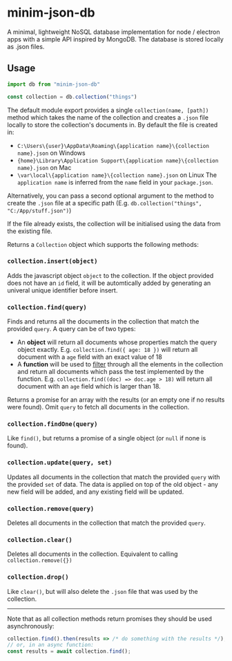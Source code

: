 # minim-json-db

A minimal, lightweight NoSQL database implementation for node / electron apps with a simple API inspired by MongoDB. The database is stored locally as .json files.

## Usage

```js
import db from "minim-json-db"

const collection = db.collection("things")
```
The default module export provides a single `collection(name, [path])` method which takes the name of the collection and creates a `.json` file locally to store the collection's documents in. By default the file is created in:
- `C:\Users\{user}\AppData\Roaming\{application name}\{collection name}.json` on Windows
- `{home}\Library\Application Support\{application name}\{collection name}.json` on Mac
- `\var\local\{application name}\{collection name}.json` on Linux
The `application name` is inferred from the `name` field in your `package.json`.

Alternatively, you can pass a second optional argument to the method to create the `.json` file at a specific path (E.g. `db.collection("things", "C:/App/stuff.json")`)

If the file already exists, the collection will be initialised using the data from the existing file. 

Returns a `Collection` object which supports the following methods: 

### `collection.insert(object)`
Adds the javascript object `object` to the collection. If the object provided does not have an `id` field, it will be automtically added by generating an univeral unique identifier before insert.

### `collection.find(query)`
Finds and returns all the documents in the collection that match the provided `query`. A query can be of two types:

- An **object** will return all documents whose properties match the query object exactly. E.g. `collection.find({ age: 18 })` will return all document with a `age` field with an exact value of 18
- A **function** will be used to [filter](https://developer.mozilla.org/en-US/docs/Web/JavaScript/Reference/Global_Objects/Array/filter) through all the elements in the collection and return all documents which pass the test implemented by the function. E.g. `collection.find((doc) => doc.age > 18)` will return all document with an `age` field which is larger than 18.

Returns a promise for an array with the results (or an empty one if no results were found). Omit `query` to fetch all documents in the collection.

### `collection.findOne(query)`
Like `find()`, but returns a promise of a single object (or `null` if none is found).

### `collection.update(query, set)`
Updates all documents in the collection that match the provided `query` with the provided `set` of data. The data is applied on top of the old object - any new field will be added, and any existing field will be updated.

### `collection.remove(query)`
Deletes all documents in the collection that match the provided `query`.

### `collection.clear()`
Deletes all documents in the collection. Equivalent to calling `collection.remove({})`

### `collection.drop()`
Like `clear()`, but will also delete the `.json` file that was used by the collection.

---

Note that as all collection methods return promises they should be used asynchronously:
```js
collection.find().then(results => /* do something with the results */);
// or, in an async function:
const results = await collection.find();
```